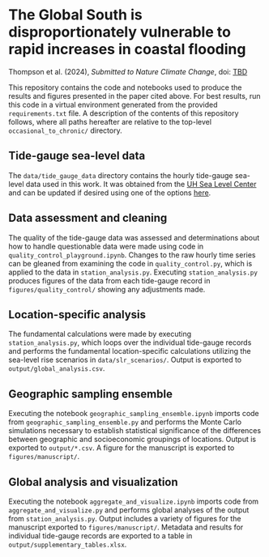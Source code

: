 # The Global South is disproportionately vulnerable to rapid increases in coastal flooding
Thompson et al. (2024), *Submitted to Nature Climate Change*, doi: [TBD](https://doi.org/????)

This repository contains the code and notebooks used to produce the results and figures presented in the paper cited above. For best results, run this code in a virtual environment generated from the provided `requirements.txt` file. A description of the contents of this repository follows, where all paths hereafter are relative to the top-level `occasional_to_chronic/` directory.

## Tide-gauge sea-level data
The `data/tide_gauge_data` directory contains the hourly tide-gauge sea-level data used in this work. It was obtained from the [UH Sea Level Center](https://uhslc.soest.hawaii.edu) and can be updated if desired using one of the options [here](https://uhslc.soest.hawaii.edu/datainfo).

## Data assessment and cleaning
The quality of the tide-gauge data was assessed and determinations about how to handle questionable data were made using code in `quality_control_playground.ipynb`. Changes to the raw hourly time series can be gleaned from examining the code in `quality_control.py`, which is applied to the data in `station_analysis.py`. Executing `station_analysis.py` produces figures of the data from each tide-gauge record in `figures/quality_control/` showing any adjustments made.

## Location-specific analysis
The fundamental calculations were made by executing `station_analysis.py`, which loops over the individual tide-gauge records and performs the fundamental location-specific calculations utilizing the sea-level rise scenarios in `data/slr_scenarios/`. Output is exported to `output/global_analysis.csv`. 

## Geographic sampling ensemble
Executing the notebook `geographic_sampling_ensemble.ipynb` imports code from `geographic_sampling_ensemble.py` and performs the Monte Carlo simulations necessary to establish statistical significance of the differences between geographic and socioeconomic groupings of locations. Output is exported to `output/*.csv`. A figure for the manuscript is exported to `figures/manuscript/`.

## Global analysis and visualization
Executing the notebook `aggregate_and_visualize.ipynb` imports code from `aggregate_and_visualize.py` and performs global analyses of the output from `station_analysis.py`. Output includes a variety of figures for the manuscript exported to `figures/manuscript/`. Metadata and results for individual tide-gauge records are exported to a table in `output/supplementary_tables.xlsx`.